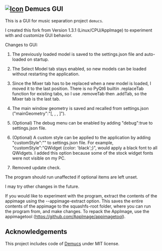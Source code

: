 ## [![Icon](./icon/icon_32x32.png)](.) Demucs GUI


This is a GUI for music separation project `demucs`.

I created this fork from Version 1.3.1 (Linux/CPU/AppImage) to experiment with and customize GUI behavior.  

Changes to GUI:

1.  The previously loaded model is saved to the settings.json file and auto-loaded on startup.

2.  The Select Model tab stays enabled, so new models can be loaded without restarting the application. 

3.  Since the Mixer tab has to be replaced when a new model is loaded, I moved it to the last position.  There is no PyQt6 builtin .replaceTab function for existing tabs, so I use .removeTab then .addTab, so the Mixer tab is the last tab.

4.  The main window geometry is saved and recalled from settings.json ("mainGeometry":"[<x>, <y>, <w>, <h>]").  

5.  (Optional) The debug menu can be enabled by adding "debug":true to settings.json file.

6.  (Optional) A custom style can be applied to the application by adding "customStyle":"<your css styles>" to settings.json file.  For example, "customStyle":"QWidget {color: 'black';}", would apply a black font to all QWidgets.  I added this option because some of the stock widget fonts were not visible on my PC.

7.  Removed update check.

The program should run unaffected if optional items are left unset.

I may try other changes in the future.

If you would like to experiment with the program, extract the contents of the appimage using the --appimage-extract option.  This saves the entire contents of the appimage to the squashfs-root folder, where you can run the program from, and make changes.  To repack the AppImage, use the appimagetool (https://github.com/AppImage/appimagetool).


## Acknowledgements
This project includes code of [Demucs](https://github.com/adefossez/demucs) under MIT license.
